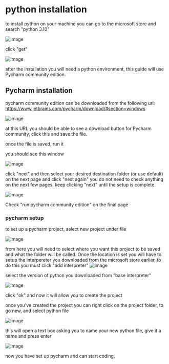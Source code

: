 # python installation
to install python on your machine you can go to the microsoft store and search "python 3.10"

![image](https://user-images.githubusercontent.com/110176257/181585895-938f9e5f-ab62-4aa7-8b62-e33f7b5d976c.png)

click "get"

![image](https://user-images.githubusercontent.com/110176257/181586281-a6e5bb78-c60c-4006-b67b-5efcc7ca62a7.png)

after the installation you will need a python environment, this guide will use Pycharm community edition.

## Pycharm installation

pycharm community edition can be downloaded from the following url: https://www.jetbrains.com/pycharm/download/#section=windows

![image](https://user-images.githubusercontent.com/110176257/181588192-7cac29f3-1376-410a-9141-4d73fce239ea.png)

at this URL you should be able to see a download button for Pycharm community, click this and save the file.

once the file is saved, run it

you should see this window

![image](https://user-images.githubusercontent.com/110176257/181588509-54c071a1-2f0a-47b3-84f9-fdc2161dbfee.png)

click "next" and then select your desired destination folder (or use default) on the next page and click "next again"
you do not need to check anything on the next few pages, keep clicking "next" until the setup is complete.

![image](https://user-images.githubusercontent.com/110176257/181589933-fe251cf8-1bca-41bf-ae03-a328662f7791.png)

Check "run pycharm community edition" on the final page

### pycharm setup

to set up a pycharm project, select new project under file

![image](https://user-images.githubusercontent.com/110176257/181617784-5a621bb8-af07-42a9-a468-e1ff84a83ef5.png)

from here you will need to select where you want this project to be saved and what the folder will be called.
Once the location is set you will have to setup the interpereter you downloaded from the microsoft store earlier, to do this you must click "add interpreter"
![image](https://user-images.githubusercontent.com/110176257/181618764-f300662d-9dda-465e-bef2-122b362b52af.png)

select the version of python you downloaded from "base interpreter"

![image](https://user-images.githubusercontent.com/110176257/181620000-96fabc02-c10f-4cda-a32f-77274dbea20e.png)

click "ok" and now it will allow you to create the project

once you've created the project you can right click on the project folder, to go new, and select python file

![image](https://user-images.githubusercontent.com/110176257/181620168-e71db0b6-ad59-4128-b25c-aaafa4a9bdec.png)

this will open a text box asking you to name your new python file, give it a name and press enter 

![image](https://user-images.githubusercontent.com/110176257/181620724-5c0d64e7-c522-410b-bcaa-374706f94ced.png)

now you have set up pycharm and can start coding.
